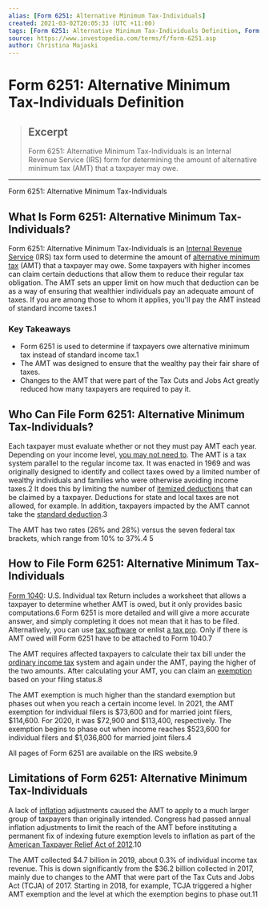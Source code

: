 ```yaml
---
alias: [Form 6251: Alternative Minimum Tax-Individuals]
created: 2021-03-02T20:05:33 (UTC +11:00)
tags: [Form 6251: Alternative Minimum Tax-Individuals Definition, Form 6251: Alternative Minimum Tax-Individuals]
source: https://www.investopedia.com/terms/f/form-6251.asp
author: Christina Majaski
---
```


# Form 6251: Alternative Minimum Tax-Individuals Definition

> ## Excerpt
> Form 6251: Alternative Minimum Tax-Individuals is an Internal Revenue Service (IRS) form for determining the amount of alternative minimum tax (AMT) that a taxpayer may owe.

---

Form 6251: Alternative Minimum Tax-Individuals
## What Is Form 6251: Alternative Minimum Tax-Individuals?

Form 6251: Alternative Minimum Tax-Individuals is an [Internal Revenue Service](https://www.investopedia.com/terms/i/irs.asp) (IRS) tax form used to determine the amount of [alternative minimum tax](https://www.investopedia.com/terms/a/alternativeminimumtax.asp) (AMT) that a taxpayer may owe. Some taxpayers with higher incomes can claim certain deductions that allow them to reduce their regular tax obligation. The AMT sets an upper limit on how much that deduction can be as a way of ensuring that wealthier individuals pay an adequate amount of taxes. If you are among those to whom it applies, you'll pay the AMT instead of standard income taxes.1

### Key Takeaways

-   Form 6251 is used to determine if taxpayers owe alternative minimum tax instead of standard income tax.1
-   The AMT was designed to ensure that the wealthy pay their fair share of taxes.
-   Changes to the AMT that were part of the Tax Cuts and Jobs Act greatly reduced how many taxpayers are required to pay it.

## Who Can File Form 6251: Alternative Minimum Tax-Individuals?

Each taxpayer must evaluate whether or not they must pay AMT each year. Depending on your income level, [you may not need to](https://www.investopedia.com/articles/pf/07/amtbasics.asp). The AMT is a tax system parallel to the regular income tax. It was enacted in 1969 and was originally designed to identify and collect taxes owed by a limited number of wealthy individuals and families who were otherwise avoiding income taxes.2 It does this by limiting the number of [itemized deductions](https://www.investopedia.com/terms/i/itemizeddeduction.asp) that can be claimed by a taxpayer. Deductions for state and local taxes are not allowed, for example. In addition, taxpayers impacted by the AMT cannot take the [standard deduction](https://www.investopedia.com/terms/s/standarddeviation.asp).3

The AMT has two rates (26% and 28%) versus the seven federal tax brackets, which range from 10% to 37%.4 5

## How to File Form 6251: Alternative Minimum Tax-Individuals

[Form 1040](https://www.investopedia.com/terms/1/1040.asp): U.S. Individual tax Return includes a worksheet that allows a taxpayer to determine whether AMT is owed, but it only provides basic computations.6 Form 6251 is more detailed and will give a more accurate answer, and simply completing it does not mean that it has to be filed. Alternatively, you can use [tax software](https://www.investopedia.com/best-tax-software-5069775) or enlist [a tax pro](https://www.investopedia.com/best-tax-preparation-services-5089924). Only if there is AMT owed will Form 6251 have to be attached to Form 1040.7

The AMT requires affected taxpayers to calculate their tax bill under the [ordinary income tax](https://www.investopedia.com/terms/o/ordinaryincome.asp) system and again under the AMT, paying the higher of the two amounts. After calculating your AMT, you can claim an [exemption](https://www.investopedia.com/terms/e/exemption.asp) based on your filing status.8

The AMT exemption is much higher than the standard exemption but phases out when you reach a certain income level. In 2021, the AMT exemption for individual filers is $73,600 and for married joint filers, $114,600. For 2020, it was $72,900 and $113,400, respectively. The exemption begins to phase out when income reaches $523,600 for individual filers and $1,036,800 for married joint filers.4

All pages of Form 6251 are available on the IRS website.9

## Limitations of Form 6251: Alternative Minimum Tax-Individuals

A lack of [inflation](https://www.investopedia.com/terms/i/inflation.asp) adjustments caused the AMT to apply to a much larger group of taxpayers than originally intended. Congress had passed annual inflation adjustments to limit the reach of the AMT before instituting a permanent fix of indexing future exemption levels to inflation as part of the [American Taxpayer Relief Act of 2012](https://www.investopedia.com/terms/a/american-taxpayer-relief-act-2012.asp).10

The AMT collected $4.7 billion in 2019, about 0.3% of individual income tax revenue. This is down significantly from the $36.2 billion collected in 2017, mainly due to changes to the AMT that were part of the Tax Cuts and Jobs Act (TCJA) of 2017. Starting in 2018, for example, TCJA triggered a higher AMT exemption and the level at which the exemption begins to phase out.11
